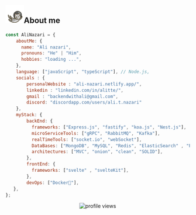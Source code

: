 <!-- about me -->
<p align="left">
    <h2><img width="50px" height="50px" src="./img/astronautCat.gif" alt="cat">About me</h2>
</p>

```javascript
const AliNazari = {
    aboutMe: {
      name: "Ali nazari",
      pronouns: "He" | "Him",
      hobbies: "loading ...",
    },
    language: ["javaScript", "typeScript"], // Node.js,
    socials : {
        personalWebsite : "ali-nazari.netlify.app/",
        linkedin : "linkedin.com/in/alitte/",
        gmail : "backendwithali@gmail.com",
        discord: "discordapp.com/users/ali.t.nazari"
    },
    myStack: {
        backEnd: {
          frameworks: ["Express.js", "fastify", "koa.js", "Nest.js"],
          microServiceTools: ["gRPC", "RabbitMQ", "Kafka"],
          realTimeTools: ["socket.io", "webSocket"],
          DataBases: ["MongoDB", "MySQL", "Redis", "ElasticSearch" , "Postgresql"],
          architectures: ["MVC", "onion", "clean", "SOLID"],
        },
        frontEnd: {
          frameworks: ["svelte" , "svelteKit"],
        },
        devOps: ["Docker🐳"],
   },
};
```


<p align="center"><img src="https://komarev.com/ghpvc/?username=Silent-Watcher&amp;color=4A62C2" alt="profile views"></p>